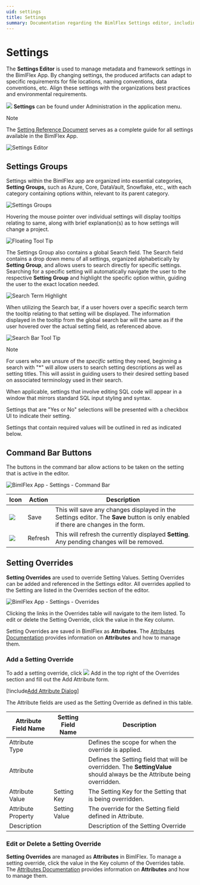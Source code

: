 ```yaml
---
uid: settings
title: Settings
summary: Documentation regarding the BimlFlex Settings editor, including editor fields, action buttons, field descriptions, setting options, and overrides.
---
```

# Settings

The **Settings Editor** is used to manage metadata and framework settings in the BimlFlex App.
By changing settings, the produced artifacts can adapt to specific requirements for file locations, naming conventions, data conventions, etc.
Align these settings with the organizations best practices and environmental requirements.

<img class="icon-col m-5" src="images/svg-icons/settings.svg" /> **Settings** can be found under Administration in the application menu.

> [!NOTE]
> The [Setting Reference Document](../reference-documentation/metadata-settings.md) serves as a complete guide for all settings available in the BimlFlex App.

![Settings Editor](images/settings-editor.png "Settings Editor")

## Settings Groups

Settings within the BimlFlex app are organized into essential categories, **Setting Groups,** such as Azure, Core, DataVault, Snowflake, etc., with each category containing options within, relevant to its parent category.

![Settings Groups](images/settings-group.png "Settings Groups")

Hovering the mouse pointer over individual settings will display tooltips relating to same, along with brief explanation(s) as to how settings will change a project.

![Floating Tool Tip](images/settings-floating-tool-tip.png "Floating Tool Tips")

The Settings Group also contains a global Search field.
The Search field contains a drop down menu of all settings, organized alphabetically by **Setting Group**, and allows users to search directly for specific settings.
Searching for a specific setting will automatically navigate the user to the respective **Setting Group** and highlight the specific option within, guiding the user to the exact location needed.

![Search Term Highlight](images/search-term-highlight.gif "Search Term Highlight")

When utilizing the Search bar, if a user hovers over a specific search term the tooltip relating to that setting will be displayed.
The information displayed in the tooltip from the global search bar will the same as if the user hovered over the actual setting field, as referenced above.

![Search Bar Tool Tip](images/search-tool-tip.png "Search Bar Tool Tips")

> [!NOTE]
> For users who are unsure of the *specific* setting they need, beginning a search with "*" will allow users to search setting descriptions as well as setting titles.
> This will assist in guiding users to their desired setting based on associated terminology used in their search.

When applicable, settings that involve editing SQL code will appear in a window that mirrors standard SQL input styling and syntax.

Settings that are "Yes or No" selections will be presented with a checkbox UI to indicate their setting.

Settings that contain required values will be outlined in red as indicated below.

## Command Bar Buttons

The buttons in the command bar allow actions to be taken on the setting that is active in the editor.

![BimlFlex App - Settings - Command Bar](images/bimlflex-app-settings-command-bar.64566.png "BimlFlex App - Settings - Command Bar")

| Icon                                                                       | Action  | Description                                                                                                                        |
| -------------------------------------------------------------------------- | ------- | ---------------------------------------------------------------------------------------------------------------------------------- |
| <div class="icon-col m-5"><img src="images/svg-icons/save.svg" /></div>    | Save    | This will save any changes displayed in the Settings editor. The **Save** button is only enabled if there are changes in the form. |
| <div class="icon-col m-5"><img src="images/svg-icons/refresh.svg" /></div> | Refresh | This will refresh the currently displayed **Setting**. Any pending changes will be removed.                                        |

## Setting Overrides

**Setting Overrides** are used to override Setting Values.
Setting Overrides can be added and referenced in the Settings editor.
All overrides applied to the Setting are listed in the Overrides section of the editor.

![BimlFlex App - Settings - Overrides](images/bimlflex-app-settings-overrides.64566.png "BimlFlex App - Settings - Overrides")

Clicking the links in the Overrides table will navigate to the item listed.
To edit or delete the Setting Override, click the value in the Key column.

Setting Overrides are saved in BimlFlex as **Attributes**.
The [Attributes Documentation](attributes.md) provides information on **Attributes** and how to manage them.

### Add a Setting Override

To add a setting override, click <img class="icon-col m-5" src="images/svg-icons/add.svg" /> Add in the top right of the Overrides section and fill out the Add Attribute form.

[!include[Add Attribute Dialog](_dialog-add-attribute.md)]

The Attribute fields are used as the Setting Override as defined in this table.

| Attribute Field Name | Setting Field Name | Description                                                                                                              |
| -------------------- | ------------------ | ------------------------------------------------------------------------------------------------------------------------ |
| Attribute Type       |                    | Defines the scope for when the override is applied.                                                                      |
| Attribute            |                    | Defines the Setting field that will be overridden. The **SettingValue** should always be the Attribute being overridden. |
| Attribute Value      | Setting Key        | The Setting Key for the Setting that is being overridden.                                                                |
| Attribute Property   | Setting Value      | The override for the Setting field defined in Attribute.                                                                 |
| Description          |                    | Description of the Setting Override                                                                                      |

### Edit or Delete a Setting Override

**Setting Overrides** are managed as **Attributes** in BimlFlex.
To manage a setting override, click the value in the Key column of the Overrides table.
The [Attributes Documentation](attributes.md) provides information on **Attributes** and how to manage them.
